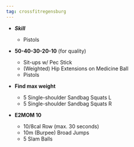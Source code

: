 ```yaml
---
tag: crossfitregensburg
---
```


- **_Skill_**

  - Pistols

- **50-40-30-20-10** (for quality)

  - Sit-ups w/ Pec Stick
  - (Weighted) Hip Extensions on Medicine Ball
  - Pistols

- **Find max weight**

  - 5 Single-shoulder Sandbag Squats L
  - 5 Single-shoulder Sandbag Squats R

- **E2MOM 10**

  - 10/8cal Row (max. 30 seconds)
  - 10m (Burpee) Broad Jumps
  - 5 Slam Balls
